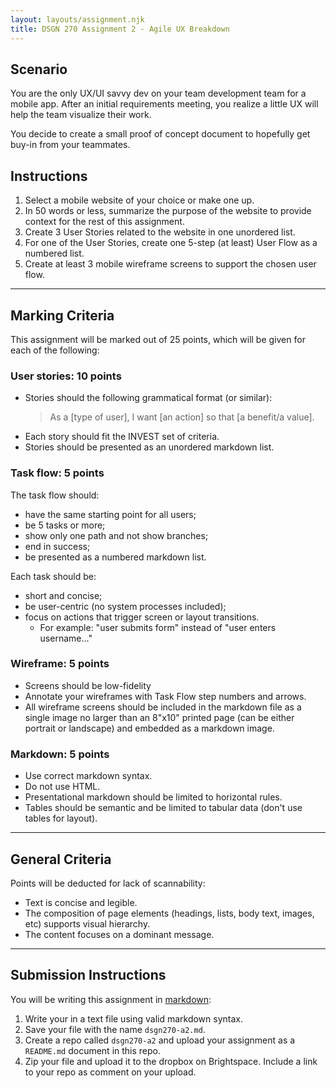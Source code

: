 ```yaml
---
layout: layouts/assignment.njk
title: DSGN 270 Assignment 2 - Agile UX Breakdown
---
```

## Scenario
You are the only UX/UI savvy dev on your team development team for a mobile app. After an initial requirements meeting, you realize a little UX will help the team visualize their work.

You decide to create a small proof of concept document to hopefully get buy-in from your teammates.

## Instructions
1. Select a mobile website of your choice or make one up. 
2. In 50 words or less, summarize the purpose of the website to provide context for the rest of this assignment.
3. Create 3 User Stories related to the website in one unordered list.
4. For one of the User Stories, create one 5-step (at least) User Flow as a numbered list.
5. Create at least 3 mobile wireframe screens to support the chosen user flow.

---

## Marking Criteria
This assignment will be marked out of 25 points, which will be given for each of the following:

### User stories: 10 points
- Stories should the following grammatical format (or similar): 
    > As a [type of user], I want [an action] so that [a benefit/a value].
- Each story should fit the INVEST set of criteria.
- Stories should be presented as an unordered markdown list.

### Task flow: 5 points
The task flow should: 
- have the same starting point for all users;
- be 5 tasks or more;
- show only one path and not show branches;
- end in success;
- be presented as a numbered markdown list.

Each task should be:
- short and concise;
- be user-centric (no system processes included);
- focus on actions that trigger screen or layout transitions. 
    - For example: "user submits form" instead of "user enters username..."

### Wireframe: 5 points
- Screens should be low-fidelity
- Annotate your wireframes with Task Flow step numbers and arrows.
- All wireframe screens should be included in the markdown file as a single image no larger than an 8"x10" printed page (can be either portrait or landscape) and embedded as a markdown image.

### Markdown: 5 points
- Use correct markdown syntax.
- Do not use HTML.
- Presentational markdown should be limited to horizontal rules.
- Tables should be semantic and be limited to tabular data (don't use tables for layout).

---

## General Criteria
Points will be deducted for lack of scannability:
- Text is concise and legible.
- The composition of page elements (headings, lists, body text, images, etc) supports visual hierarchy.
- The content focuses on a dominant message.

---

## Submission Instructions
You will be writing this assignment in [markdown](https://github.com/adam-p/markdown-here/wiki/Markdown-Cheatsheet):
1. Write your  in a text file using valid markdown syntax.
2. Save your file with the name `dsgn270-a2.md`.
3. Create a repo called `dsgn270-a2` and upload your assignment as a `README.md` document in this repo.
4. Zip your file and upload it to the dropbox on Brightspace. Include a link to your repo as comment on your upload.